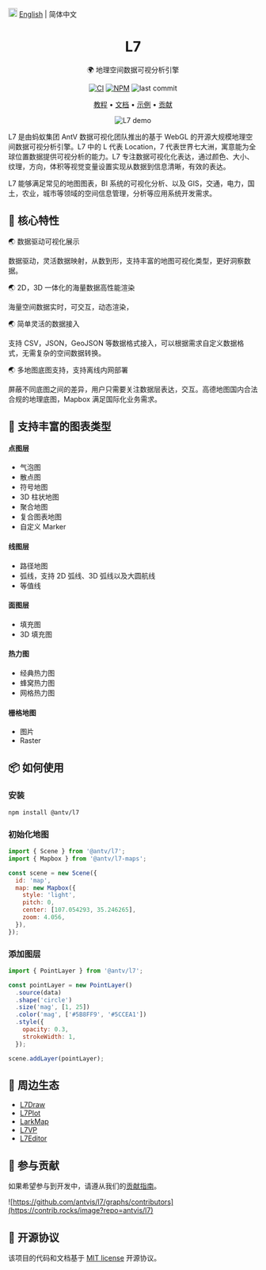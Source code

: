 <img src="https://gw.alipayobjects.com/zos/antfincdn/R8sN%24GNdh6/language.svg" width="18"> [English](./README.en-US.md) | 简体中文

<h1 align="center">L7</h1>

<div align="center">

🌍 地理空间数据可视分析引擎

[![CI](https://github.com/antvis/L7/actions/workflows/ci.yml/badge.svg?branch=master)](https://github.com/antvis/L7/actions/workflows/ci.yml) [![NPM](https://flat.badgen.net/npm/v/@antv/l7?icon=npm)](https://www.npmjs.com/package/@antv/l7) ![last commit](https://badgen.net/github/last-commit/antvis/L7)

<p align="center">
  <a href="https://l7.antv.antgroup.com/tutorial/quickstart">教程</a> •
  <a href="https://l7.antv.antgroup.com/api/scene">文档</a> •
  <a href="https://l7.antv.antgroup.com/examples">示例</a> •
  <a href="./CONTRIBUTING.md">贡献</a>
</p>

![L7 demo](https://gw.alipayobjects.com/mdn/rms_855bab/afts/img/A*S-73QpO8d0YAAAAAAAAAAABkARQnAQ)

</div>

L7 是由蚂蚁集团 AntV 数据可视化团队推出的基于 WebGL 的开源大规模地理空间数据可视分析引擎。L7 中的 L 代表 Location，7 代表世界七大洲，寓意能为全球位置数据提供可视分析的能力。L7 专注数据可视化化表达，通过颜色、大小、纹理，方向，体积等视觉变量设置实现从数据到信息清晰，有效的表达。

L7 能够满足常见的地图图表，BI 系统的可视化分析、以及 GIS，交通，电力，国土，农业，城市等领域的空间信息管理，分析等应用系统开发需求。

## 🌟 核心特性

🌏 数据驱动可视化展示

数据驱动，灵活数据映射，从数到形，支持丰富的地图可视化类型，更好洞察数据。

🌏 2D，3D 一体化的海量数据高性能渲染

海量空间数据实时，可交互，动态渲染，

🌏 简单灵活的数据接入

支持 CSV，JSON，GeoJSON 等数据格式接入，可以根据需求自定义数据格式，无需复杂的空间数据转换。

🌏 多地图底图支持，支持离线内网部署

屏蔽不同底图之间的差异，用户只需要关注数据层表达，交互。高德地图国内合法合规的地理底图，Mapbox 满足国际化业务需求。

## 🌈 支持丰富的图表类型

#### 点图层

- 气泡图
- 散点图
- 符号地图
- 3D 柱状地图
- 聚合地图
- 复合图表地图
- 自定义 Marker

#### 线图层

- 路径地图
- 弧线，支持 2D 弧线、3D 弧线以及大圆航线
- 等值线

#### 面图层

- 填充图
- 3D 填充图

#### 热力图

- 经典热力图
- 蜂窝热力图
- 网格热力图

#### 栅格地图

- 图片
- Raster

## 📦 如何使用

### 安装

```bash
npm install @antv/l7
```

### 初始化地图

```javascript
import { Scene } from '@antv/l7';
import { Mapbox } from '@antv/l7-maps';

const scene = new Scene({
  id: 'map',
  map: new Mapbox({
    style: 'light',
    pitch: 0,
    center: [107.054293, 35.246265],
    zoom: 4.056,
  }),
});
```

### 添加图层

```javascript
import { PointLayer } from '@antv/l7';

const pointLayer = new PointLayer()
  .source(data)
  .shape('circle')
  .size('mag', [1, 25])
  .color('mag', ['#5B8FF9', '#5CCEA1'])
  .style({
    opacity: 0.3,
    strokeWidth: 1,
  });

scene.addLayer(pointLayer);
```

## 🔗 周边生态

- [L7Draw](https://github.com/antvis/L7Draw)
- [L7Plot](https://github.com/antvis/L7Plot)
- [LarkMap](https://github.com/antvis/LarkMap)
- [L7VP](https://locationinsight.antv.antgroup.com)
- [L7Editor](https://l7editor.antv.antgroup.com)

## 🤝 参与贡献

如果希望参与到开发中，请遵从我们的[贡献指南](./CONTRIBUTING.md)。

![https://github.com/antvis/l7/graphs/contributors](https://contrib.rocks/image?repo=antvis/l7)

## 📄 开源协议

该项目的代码和文档基于 [MIT license](./LICENSE) 开源协议。
